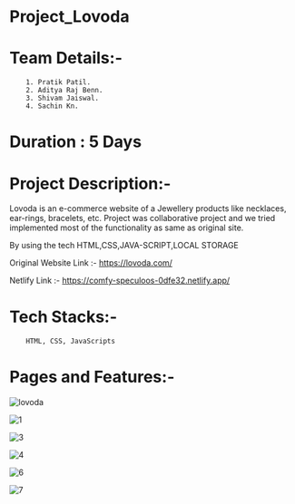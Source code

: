 # Project_Lovoda
# Team Details:-
        1. Pratik Patil.
        2. Aditya Raj Benn.
        3. Shivam Jaiswal.
        4. Sachin Kn.
   
# Duration : 5 Days
# Project Description:-
  Lovoda is an e-commerce website of a Jewellery products like necklaces, ear-rings, bracelets, etc.
  Project was collaborative project and we tried implemented most of the functionality as same as original site.
  
  By using the tech HTML,CSS,JAVA-SCRIPT,LOCAL STORAGE
  
  Original Website Link :- https://lovoda.com/
  
  Netlify Link :- https://comfy-speculoos-0dfe32.netlify.app/
  
# Tech Stacks:- 
        HTML, CSS, JavaScripts 

        
# Pages and Features:- 
![lovoda](https://user-images.githubusercontent.com/113718053/214269925-534052b5-d231-424d-9a48-131af6b35d5a.gif)

![1](https://user-images.githubusercontent.com/113718053/214272882-954c2308-c24f-43da-ae8a-a500bc7d9e0c.png)

![3](https://user-images.githubusercontent.com/113718053/214272916-296de8ed-abbc-4f4c-af85-0df725386eb7.png)

![4](https://user-images.githubusercontent.com/113718053/214272938-fc936b04-f434-4ba1-8eac-a444c2bb3f31.png)

![6](https://user-images.githubusercontent.com/113718053/214272950-c1296a79-4308-4c56-a88a-bd79d6bcef4e.png)

![7](https://user-images.githubusercontent.com/113718053/214272959-15bc594c-187e-4659-ade3-af25bb809528.png)
      
